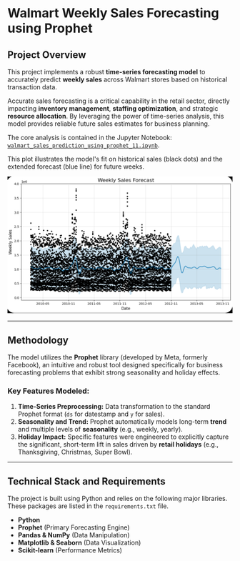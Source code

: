 # Walmart Weekly Sales Forecasting using Prophet

## Project Overview

This project implements a robust **time-series forecasting model** to accurately predict **weekly sales** across Walmart stores based on historical transaction data.

Accurate sales forecasting is a critical capability in the retail sector, directly impacting **inventory management**, **staffing optimization**, and strategic **resource allocation**. By leveraging the power of time-series analysis, this model provides reliable future sales estimates for business planning.

The core analysis is contained in the Jupyter Notebook: [`walmart_sales_prediction_using_prophet_11.ipynb`](walmart_sales_prediction_using_prophet_11.ipynb).

This plot illustrates the model's fit on historical sales (black dots) and the extended forecast (blue line) for future weeks.

![Walmart Sales Forecast Plot](image/Screenshot%202025-10-23%20082805.png)

---

## Methodology

The model utilizes the **Prophet** library (developed by Meta, formerly Facebook), an intuitive and robust tool designed specifically for business forecasting problems that exhibit strong seasonality and holiday effects.

### Key Features Modeled:

1.  **Time-Series Preprocessing:** Data transformation to the standard Prophet format (`ds` for datestamp and `y` for sales).
2.  **Seasonality and Trend:** Prophet automatically models long-term **trend** and multiple levels of **seasonality** (e.g., weekly, yearly).
3.  **Holiday Impact:** Specific features were engineered to explicitly capture the significant, short-term lift in sales driven by **retail holidays** (e.g., Thanksgiving, Christmas, Super Bowl).

---

## Technical Stack and Requirements

The project is built using Python and relies on the following major libraries. These packages are listed in the `requirements.txt` file.

* **Python**
* **Prophet** (Primary Forecasting Engine)
* **Pandas & NumPy** (Data Manipulation)
* **Matplotlib & Seaborn** (Data Visualization)
* **Scikit-learn** (Performance Metrics)


